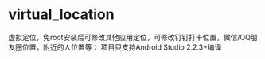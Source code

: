 # virtual_location
虚拟定位，免root安装后可修改其他应用定位，可修改钉钉打卡位置，微信/QQ朋友圈位置，附近的人位置等；
项目只支持Android Studio 2.2.3+编译
